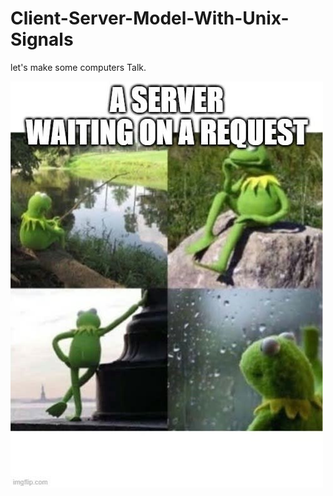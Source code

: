 # Client-Server-Model-With-Unix-Signals
 let's make some computers Talk.
 
 
![alt text](https://github.com/RidaEn-nasry/Client-Server-Model-using-UNIX-signals/blob/master/meme.jpeg)
